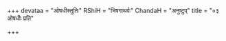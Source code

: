 +++
devataa = "ओषधीस्तुतिः"
RShiH = "भिषगाथर्वः"
ChandaH = "अनुष्टुप्"
title = "०३ ओषधीः प्रति"

+++

